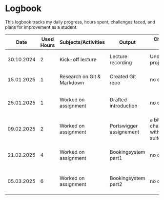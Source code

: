# Logbook

This logbook tracks my daily progress, hours spent, challenges faced, and plans for improvement as a student.

| Date       | Used Hours | Subjects/Activities           | Output                  | Challenges Faced                | Next Steps                   |
|------------|-----------|--------------------------------|-------------------------|---------------------------------|------------------------------|
| 30.10.2024 | 2         | Kick-off lecture               | Lecture recording       | Understanding project goals     | Review project slides        |
| 15.01.2025 | 1         | Research on Git & Markdown     | Created Git repo        | no challenges                   | Practice with examples       |
| 25.01.2025 | 1         | Worked on assignment           | Drafted introduction    | no challenges                   | Seek feedback from peers     |
| 09.02.2025 | 2         | Worked on assignment           | Portswigger assignement | a bit challenges with burp suite| Seek feedback from peers     |
| 21.02.2025 | 4         | Worked on assignment           | Bookingsystem part1     | no challenges                   | Seek feedback from peers     |
| 05.03.2025 | 6         | Worked on assignment           | Bookingsystem part2     | no challenges                   | Seek feedback from peers     |

